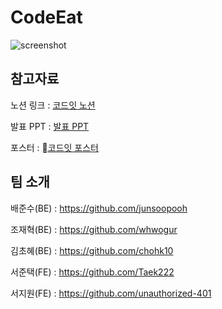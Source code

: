 # CodeEat

![screenshot](https://github.com/junsoopooh/junsoopooh.github.io/blob/master/project/project/image.png?raw=true)

## 참고자료 

노션 링크 : [코드잇 노션](https://www.notion.so/6-AlgoEat-627732bdb859410bb173f34f7d84330a)

발표 PPT : [발표 PPT](https://github.com/whwogur/codeeat/files/12012454/_._._230706.pdf)

포스터 : [코드잇 포스터](https://github.com/whwogur/codeeat/files/12012507/poster.pdf)




## 팀 소개

배준수(BE) : https://github.com/junsoopooh

조재혁(BE) : https://github.com/whwogur

김초혜(BE) : https://github.com/chohk10

서준택(FE) : https://github.com/Taek222

서지원(FE) : https://github.com/unauthorized-401



